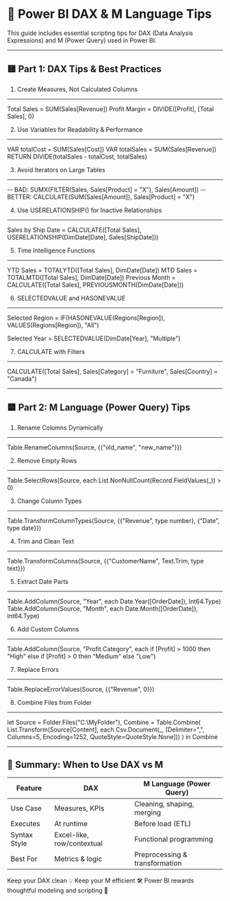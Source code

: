 # 🧠 Power BI DAX & M Language Tips

This guide includes essential scripting tips for DAX (Data Analysis Expressions) and M (Power Query) used in Power BI.

---------------------------------------------------
🟨 Part 1: DAX Tips & Best Practices
---------------------------------------------------

1. Create Measures, Not Calculated Columns
------------------------------------------
Total Sales = SUM(Sales[Revenue])
Profit Margin = DIVIDE([Profit], [Total Sales], 0)

2. Use Variables for Readability & Performance
----------------------------------------------
VAR totalCost = SUM(Sales[Cost])
VAR totalSales = SUM(Sales[Revenue])
RETURN DIVIDE(totalSales - totalCost, totalSales)

3. Avoid Iterators on Large Tables
----------------------------------
-- BAD:
SUMX(FILTER(Sales, Sales[Product] = "X"), Sales[Amount])
-- BETTER:
CALCULATE(SUM(Sales[Amount]), Sales[Product] = "X")

4. Use USERELATIONSHIP() for Inactive Relationships
---------------------------------------------------
Sales by Ship Date =
CALCULATE([Total Sales], USERELATIONSHIP(DimDate[Date], Sales[ShipDate]))

5. Time Intelligence Functions
------------------------------
YTD Sales = TOTALYTD([Total Sales], DimDate[Date])
MTD Sales = TOTALMTD([Total Sales], DimDate[Date])
Previous Month = CALCULATE([Total Sales], PREVIOUSMONTH(DimDate[Date]))

6. SELECTEDVALUE and HASONEVALUE
--------------------------------
Selected Region =
IF(HASONEVALUE(Regions[Region]), VALUES(Regions[Region]), "All")

Selected Year = SELECTEDVALUE(DimDate[Year], "Multiple")

7. CALCULATE with Filters
-------------------------
CALCULATE([Total Sales], Sales[Category] = "Furniture", Sales[Country] = "Canada")


---------------------------------------------------
🟦 Part 2: M Language (Power Query) Tips
---------------------------------------------------

1. Rename Columns Dynamically
-----------------------------
Table.RenameColumns(Source, {{"old_name", "new_name"}})

2. Remove Empty Rows
--------------------
Table.SelectRows(Source, each List.NonNullCount(Record.FieldValues(_)) > 0)

3. Change Column Types
----------------------
Table.TransformColumnTypes(Source, {{"Revenue", type number}, {"Date", type date}})

4. Trim and Clean Text
----------------------
Table.TransformColumns(Source, {{"CustomerName", Text.Trim, type text}})

5. Extract Date Parts
---------------------
Table.AddColumn(Source, "Year", each Date.Year([OrderDate]), Int64.Type)
Table.AddColumn(Source, "Month", each Date.Month([OrderDate]), Int64.Type)

6. Add Custom Columns
---------------------
Table.AddColumn(Source, "Profit Category", each
    if [Profit] > 1000 then "High"
    else if [Profit] > 0 then "Medium"
    else "Low")

7. Replace Errors
-----------------
Table.ReplaceErrorValues(Source, {{"Revenue", 0}})

8. Combine Files from Folder
----------------------------
let
    Source = Folder.Files("C:\\MyFolder"),
    Combine = Table.Combine(
        List.Transform(Source[Content], each Csv.Document(_, [Delimiter=",", Columns=5, Encoding=1252, QuoteStyle=QuoteStyle.None]))
    )
in
    Combine


---------------------------------------------------
🧠 Summary: When to Use DAX vs M
---------------------------------------------------

Feature               | DAX                        | M Language (Power Query)
----------------------|----------------------------|-----------------------------
Use Case              | Measures, KPIs             | Cleaning, shaping, merging
Executes              | At runtime                 | Before load (ETL)
Syntax Style          | Excel-like, row/contextual | Functional programming
Best For              | Metrics & logic            | Preprocessing & transformation

Keep your DAX clean 💡
Keep your M efficient 🛠
Power BI rewards thoughtful modeling and scripting 🚀
